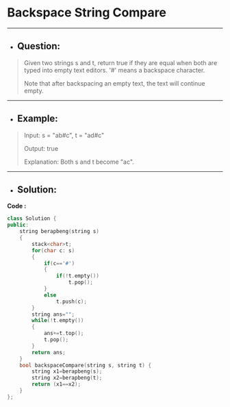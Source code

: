 # Backspace String Compare
---
- ## Question:
> Given two strings s and t, return true if they are equal when both are typed into empty text editors. '#' means a backspace character.
> 
> Note that after backspacing an empty text, the text will continue empty.
---
- ## Example:
> Input: s = "ab#c", t = "ad#c"
> 
> Output: true
> 
> Explanation: Both s and t become "ac".
---
- ## Solution:
**Code :**
```C++
class Solution {
public:
    string berapbeng(string s)
    {
        stack<char>t;
        for(char c: s)
        {
            if(c=='#')
            {
                if(!t.empty())
                    t.pop();
            }
            else
                t.push(c);
        }
        string ans="";
        while(!t.empty())
        {
            ans+=t.top();
            t.pop();
        }
        return ans;
    }
    bool backspaceCompare(string s, string t) {
        string x1=berapbeng(s);
        string x2=berapbeng(t);
        return (x1==x2);
    }
};
